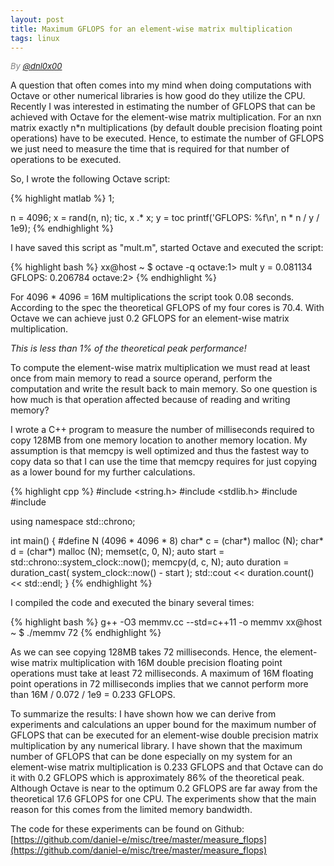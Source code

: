 ```yaml
---
layout: post
title: Maximum GFLOPS for an element-wise matrix multiplication
tags: linux
---
```

<div style="font-size:small; color: gray; font-style: italic">
  By <a href="https://twitter.com/dnl0x00">@dnl0x00</a>
</div>

A question that often comes into my mind when doing computations with Octave or other numerical libraries is how good do they utilize the CPU. Recently I was interested in estimating the number of GFLOPS that can be achieved with Octave for the element-wise matrix multiplication. For an nxn matrix exactly n*n multiplications (by default double precision floating point operations) have to be executed. Hence, to estimate the number of GFLOPS we just need to measure the time that is required for that number of operations to be executed.

So, I wrote the following Octave script:

{% highlight matlab %}
1;

n = 4096;
x = rand(n, n);
tic, x .* x;
y = toc
printf('GFLOPS: %f\n', n * n / y / 1e9);
{% endhighlight %}

I have saved this script as "mult.m", started Octave and executed the script:

{% highlight bash %}
xx@host ~ $ octave -q
octave:1> mult
y = 0.081134
GFLOPS: 0.206784
octave:2>
{% endhighlight %}

For 4096 * 4096 = 16M multiplications the script took 0.08 seconds. According to the spec the theoretical GFLOPS of my four cores is 70.4. With Octave we can achieve just 0.2 GFLOPS for an element-wise matrix multiplication.

*This is less than 1% of the theoretical peak performance!*

To compute the element-wise matrix multiplication we must read at least once from main memory to read a source operand, perform the computation and write the result back to main memory. So one question is how much is that operation affected because of reading and writing memory?

I wrote a C++ program to measure the number of milliseconds required to copy 128MB from one memory location to another memory location. My assumption is that memcpy is well optimized and thus the fastest way to copy data so that I can use the time that memcpy requires for just copying as a lower bound for my further calculations.

{% highlight cpp %}
#include <string.h>
#include <stdlib.h>
#include <iostream>
#include <chrono>

using namespace std::chrono;

int main()
{
        #define N (4096 * 4096 * 8)
        char* c = (char*) malloc (N);
        char* d = (char*) malloc (N);
        memset(c, 0, N);
        auto start = std::chrono::system_clock::now();
        memcpy(d, c, N);
        auto duration =
                duration_cast<milliseconds>(
                        system_clock::now() - start
                );
        std::cout << duration.count() << std::endl;
}
{% endhighlight %}

I compiled the code and executed the binary several times:

{% highlight bash %}
g++ -O3 memmv.cc --std=c++11 -o memmv
xx@host ~ $ ./memmv
72
{% endhighlight %}

As we can see copying 128MB takes 72 milliseconds. Hence, the element-wise matrix multiplication with 16M double precision floating point operations must take at least 72 milliseconds. A maximum of 16M floating point operations in 72 milliseconds implies that we cannot perform more than 16M / 0.072 / 1e9 = 0.233 GFLOPS.

To summarize the results: I have shown how we can derive from experiments and calculations an upper bound for the maximum number of GFLOPS that can be executed for an element-wise double precision matrix multiplication by any numerical library. I have shown that the maximum number of GFLOPS that can be done especially on my system for an element-wise matrix multiplication is 0.233 GFLOPS and that Octave can do it with 0.2 GFLOPS which is approximately 86% of the theoretical peak. Although Octave is near to the optimum 0.2 GFLOPS are far away from the theoretical 17.6 GFLOPS for one CPU. The experiments show that the main reason for this comes from the limited memory bandwidth.

The code for these experiments can be found on Github: [https://github.com/daniel-e/misc/tree/master/measure_flops](https://github.com/daniel-e/misc/tree/master/measure_flops)
